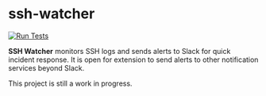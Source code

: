 # ssh-watcher

[![Run Tests](https://github.com/Mgla96/ssh-watcher/actions/workflows/main.yml/badge.svg?branch=main)](https://github.com/Mgla96/ssh-watcher/actions/workflows/main.yml)

**SSH Watcher** monitors SSH logs and sends alerts to Slack for quick incident response. It is open for extension to send alerts to other notification services beyond Slack.

This project is still a work in progress.
